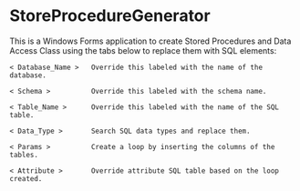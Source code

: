StoreProcedureGenerator
=======================

This is a Windows Forms application to create Stored Procedures and Data Access Class using the tabs below to replace them with SQL elements:

	< Database_Name > 	Override this labeled with the name of the database.

	< Schema > 			Override this labeled with the schema name.

	< Table_Name > 		Override this labeled with the name of the SQL table.

	< Data_Type > 		Search SQL data types and replace them.

	< Params > 			Create a loop by inserting the columns of the tables.

	< Attribute > 		Override attribute SQL table based on the loop created.
